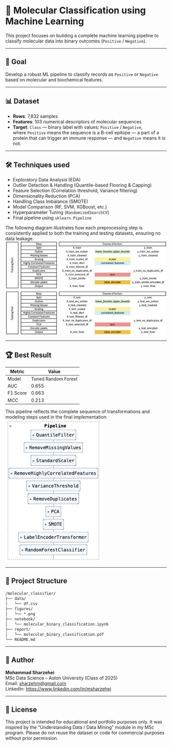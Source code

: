 # 🧬 Molecular Classification using Machine Learning

This project focuses on building a complete machine learning pipeline to classify molecular data into binary outcomes (`Positive` / `Negative`).

---

## 🎯 Goal
Develop a robust ML pipeline to classify records as `Positive` or `Negative` based on molecular and biochemical features.

---

## 📊 Dataset
- **Rows**: 7,832 samples  
- **Features**: 103 numerical descriptors of molecular sequences  
- **Target**: `Class` — binary label with values: `Positive` / `Negative`,  
  where `Positive` means the sequence is a B-cell epitope — a part of a protein that can trigger an immune response —
  and `Negative` means it is not.

---

## 🛠️ Techniques used
- Exploratory Data Analysis (EDA)
- Outlier Detection & Handling (Quantile-based Flooring & Capping)
- Feature Selection (Correlation threshold, Variance filtering)
- Dimensionality Reduction (PCA)
- Handling Class Imbalance (SMOTE)
- Model Comparison (RF, SVM, XGBoost, etc.)
- Hyperparameter Tuning (`RandomizedSearchCV`)
- Final pipeline using `sklearn.Pipeline`  

The following diagram illustrates how each preprocessing step is consistently applied to both the training and testing datasets, ensuring no data leakage.  
<img src="./figures/Train:Test Data Processing Flow.png" alt="Train/Test Processing Flow" width="800"/>

---

## 🏆 Best Result
| Metric     | Value  |
|------------|--------|
| Model  | Tuned Random Forest |
| AUC        | 0.655 |
| F1 Score   | 0.663 |
| MCC        | 0.213 |

This pipeline reflects the complete sequence of transformations and modeling steps used in the final implementation.  
<img src="./figures/pipeline.png" alt="Pipeline Structure" width="300"/>

---

## 📁 Project Structure

```
/molecular_classifier/
├── data/
│   └── df.csv
├── figures/
│   └── *.png
├── notebook/
│   └── molecular_binary_classification.ipynb
├── report/
│   └── molecular_binary_classification.pdf
└── README.md
```

---

## 👤 Author
**Mohammad Sharzehei**  
MSc Data Science – Aston University (Class of 2025)  
Email: sharzehm@gmail.com  
LinkedIn: https://www.linkedin.com/in/msharzehei

---

## 📄 License

This project is intended for educational and portfolio purposes only. It was inspired by the "Understanding Data / Data Mining" module in my MSc program. Please do not reuse the dataset or code for commercial purposes without prior permission.
